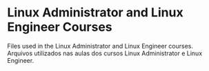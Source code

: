 # Linux Administrator and Linux Engineer Courses

Files used in the Linux Administrator and Linux Engineer courses.<br>
Arquivos utilizados nas aulas dos cursos Linux Administrator e Linux Engineer.

